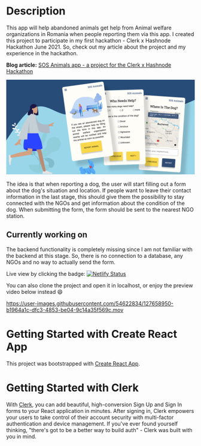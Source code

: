 # Description

This app will help abandoned animals get help from Animal welfare organizations in Romania when people reporting them via this app.
I created this project to participate in my first hackathon - Clerk x Hashnode Hackathon June 2021. So, check out my article about the project and my experience in the hackathon. 

**Blog article:** [SOS Animals app - a project for the Clerk x Hashnode Hackathon](https://yuridevat.hashnode.dev/sos-animals-hackathon-project)

![Thumbnail](https://github.com/YuriDevAT/sos-animals/blob/main/public/thumbnail-sos.png)

The idea is that when reporting a dog, the user will start filling out a form about the dog's situation and location.
If people want to leave their contact information in the last stage, this should give them the possibility to stay connected with the NGOs and get information about the condition of the dog.
When submitting the form, the form should be sent to the nearest NGO station.

## Currently working on 

The backend functionality is completely missing since I am not familiar with the backend at this stage. So, there is no connection to a database, any NGOs and no way to actually send the form.

Live view by clicking the badge: [![Netlify Status](https://api.netlify.com/api/v1/badges/f9a7f8d3-58ca-44ed-a038-ae8d2efd31a5/deploy-status)](https://sos-animal.netlify.app/)

You can also clone the project and open it in localhost, or enjoy the preview video below instead :smile:

https://user-images.githubusercontent.com/54622834/127658950-b1964a1c-dfc3-4853-be04-9c14a35f569c.mov


# Getting Started with Create React App

This project was bootstrapped with [Create React App](https://github.com/facebook/create-react-app).

# Getting Started with Clerk
With [Clerk](https://clerk.dev/), you can add beautiful, high-conversion Sign Up and Sign In forms to your React application in minutes. After signing in, Clerk empowers your users to take control of their account security with multi-factor authentication and device management. If you've ever found yourself thinking, "there's got to be a better way to build auth" - Clerk was built with you in mind. 
